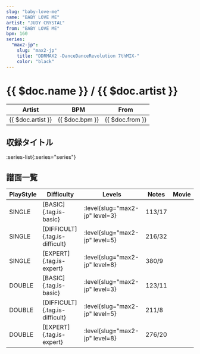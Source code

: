 ```yaml
---
slug: "baby-love-me"
name: "BABY LOVE ME"
artist: "JUDY CRYSTAL"
from: "BABY LOVE ME"
bpm: 160
series:
  "max2-jp":
    slug: "max2-jp"
    title: "DDRMAX2 -DanceDanceRevolution 7thMIX-"
    color: "black"
---
```


# {{ $doc.name }} / {{ $doc.artist }}

|Artist|BPM|From|
|------|---|----|
|{{ $doc.artist }}|{{ $doc.bpm }}|{{ $doc.from }}|

## 収録タイトル

:series-list{:series="series"}

## 譜面一覧

|PlayStyle|Difficulty|Levels|Notes|Movie|
|---------|----------|------|-----|-----|
|SINGLE|[BASIC]{.tag.is-basic}|:level{slug="max2-jp" level=3}|113/17||
|SINGLE|[DIFFICULT]{.tag.is-difficult}|:level{slug="max2-jp" level=5}|216/32||
|SINGLE|[EXPERT]{.tag.is-expert}|:level{slug="max2-jp" level=8}|380/9||
|DOUBLE|[BASIC]{.tag.is-basic}|:level{slug="max2-jp" level=3}|123/11||
|DOUBLE|[DIFFICULT]{.tag.is-difficult}|:level{slug="max2-jp" level=5}|211/8||
|DOUBLE|[EXPERT]{.tag.is-expert}|:level{slug="max2-jp" level=8}|276/20||

